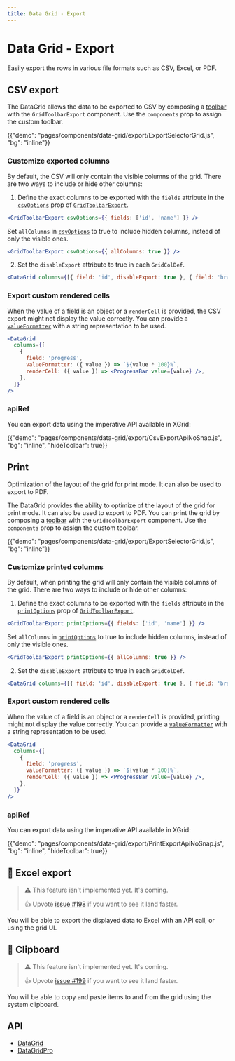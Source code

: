 ```yaml
---
title: Data Grid - Export
---
```


# Data Grid - Export

<p class="description">Easily export the rows in various file formats such as CSV, Excel, or PDF.</p>

## CSV export

The DataGrid allows the data to be exported to CSV by composing a [toolbar](/components/data-grid/components/#toolbar) with the `GridToolbarExport` component. Use the `components` prop to assign the custom toolbar.

{{"demo": "pages/components/data-grid/export/ExportSelectorGrid.js", "bg": "inline"}}

### Customize exported columns

By default, the CSV will only contain the visible columns of the grid.
There are two ways to include or hide other columns:

1. Define the exact columns to be exported with the `fields` attribute in the [`csvOptions`](/api/data-grid/grid-csv-export-options/) prop of [`GridToolbarExport`](/components/data-grid/components/#toolbar).

```jsx
<GridToolbarExport csvOptions={{ fields: ['id', 'name'] }} />
```

Set `allColumns` in [`csvOptions`](/api/data-grid/grid-csv-export-options/) to true to include hidden columns, instead of only the visible ones.

```jsx
<GridToolbarExport csvOptions={{ allColumns: true }} />
```

2. Set the `disableExport` attribute to true in each `GridColDef`.

```jsx
<DataGrid columns={[{ field: 'id', disableExport: true }, { field: 'brand' }]} />
```

### Export custom rendered cells

When the value of a field is an object or a `renderCell` is provided, the CSV export might not display the value correctly.
You can provide a [`valueFormatter`](/components/data-grid/columns/#value-formatter) with a string representation to be used.

```jsx
<DataGrid
  columns={[
    {
      field: 'progress',
      valueFormatter: ({ value }) => `${value * 100}%`,
      renderCell: ({ value }) => <ProgressBar value={value} />,
    },
  ]}
/>
```

### apiRef [<span class="pro"></span>](https://material-ui.com/store/items/material-ui-pro/)

You can export data using the imperative API available in XGrid:

{{"demo": "pages/components/data-grid/export/CsvExportApiNoSnap.js", "bg": "inline", "hideToolbar": true}}

## Print

Optimization of the layout of the grid for print mode. It can also be used to export to PDF.

The DataGrid provides the ability to optimize of the layout of the grid for print mode. It can also be used to export to PDF. You can print the grid by composing a [toolbar](/components/data-grid/components/#toolbar) with the `GridToolbarExport` component. Use the `components` prop to assign the custom toolbar.

{{"demo": "pages/components/data-grid/export/ExportSelectorGrid.js", "bg": "inline"}}

### Customize printed columns

By default, when printing the grid will only contain the visible columns of the grid.
There are two ways to include or hide other columns:

1. Define the exact columns to be exported with the `fields` attribute in the [`printOptions`](/api/data-grid/grid-print-export-options/) prop of [`GridToolbarExport`](/components/data-grid/components/#toolbar).

```jsx
<GridToolbarExport printOptions={{ fields: ['id', 'name'] }} />
```

Set `allColumns` in [`printOptions`](/api/data-grid/grid-print-export-options/) to true to include hidden columns, instead of only the visible ones.

```jsx
<GridToolbarExport printOptions={{ allColumns: true }} />
```

2. Set the `disableExport` attribute to true in each `GridColDef`.

```jsx
<DataGrid columns={[{ field: 'id', disableExport: true }, { field: 'brand' }]} />
```

### Export custom rendered cells

When the value of a field is an object or a `renderCell` is provided, printing might not display the value correctly.
You can provide a [`valueFormatter`](/components/data-grid/columns/#value-formatter) with a string representation to be used.

```jsx
<DataGrid
  columns={[
    {
      field: 'progress',
      valueFormatter: ({ value }) => `${value * 100}%`,
      renderCell: ({ value }) => <ProgressBar value={value} />,
    },
  ]}
/>
```

### apiRef [<span class="pro"></span>](https://material-ui.com/store/items/material-ui-pro/)

You can export data using the imperative API available in XGrid:

{{"demo": "pages/components/data-grid/export/PrintExportApiNoSnap.js", "bg": "inline", "hideToolbar": true}}

## 🚧 Excel export [<span class="premium"></span>](https://material-ui.com/store/items/material-ui-pro/)

> ⚠️ This feature isn't implemented yet. It's coming.
>
> 👍 Upvote [issue #198](https://github.com/mui-org/material-ui-x/issues/198) if you want to see it land faster.

You will be able to export the displayed data to Excel with an API call, or using the grid UI.

## 🚧 Clipboard [<span class="premium"></span>](https://material-ui.com/store/items/material-ui-pro/)

> ⚠️ This feature isn't implemented yet. It's coming.
>
> 👍 Upvote [issue #199](https://github.com/mui-org/material-ui-x/issues/199) if you want to see it land faster.

You will be able to copy and paste items to and from the grid using the system clipboard.

## API

- [DataGrid](/api/data-grid/data-grid/)
- [DataGridPro](/api/data-grid/data-grid-pro/)
